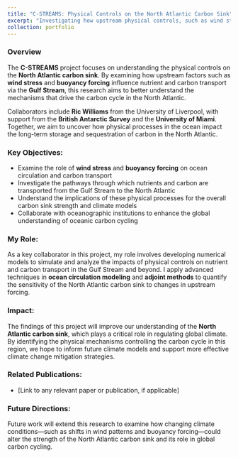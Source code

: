 ```yaml
---
title: "C-STREAMS: Physical Controls on the North Atlantic Carbon Sink"
excerpt: "Investigating how upstream physical controls, such as wind stress and buoyancy forcing, influence the nutrient and carbon streams that affect the North Atlantic carbon sink."
collection: portfolio
---
```


### Overview
The **C-STREAMS** project focuses on understanding the physical controls on the **North Atlantic carbon sink**. By examining how upstream factors such as **wind stress** and **buoyancy forcing** influence nutrient and carbon transport via the **Gulf Stream**, this research aims to better understand the mechanisms that drive the carbon cycle in the North Atlantic.

Collaborators include **Ric Williams** from the University of Liverpool, with support from the **British Antarctic Survey** and the **University of Miami**. Together, we aim to uncover how physical processes in the ocean impact the long-term storage and sequestration of carbon in the North Atlantic.

### Key Objectives:
- Examine the role of **wind stress** and **buoyancy forcing** on ocean circulation and carbon transport
- Investigate the pathways through which nutrients and carbon are transported from the Gulf Stream to the North Atlantic
- Understand the implications of these physical processes for the overall carbon sink strength and climate models
- Collaborate with oceanographic institutions to enhance the global understanding of oceanic carbon cycling

### My Role:
As a key collaborator in this project, my role involves developing numerical models to simulate and analyze the impacts of physical controls on nutrient and carbon transport in the Gulf Stream and beyond. I apply advanced techniques in **ocean circulation modeling** and **adjoint methods** to quantify the sensitivity of the North Atlantic carbon sink to changes in upstream forcing.

### Impact:
The findings of this project will improve our understanding of the **North Atlantic carbon sink**, which plays a critical role in regulating global climate. By identifying the physical mechanisms controlling the carbon cycle in this region, we hope to inform future climate models and support more effective climate change mitigation strategies.

### Related Publications:
- [Link to any relevant paper or publication, if applicable]

### Future Directions:
Future work will extend this research to examine how changing climate conditions—such as shifts in wind patterns and buoyancy forcing—could alter the strength of the North Atlantic carbon sink and its role in global carbon cycling.
